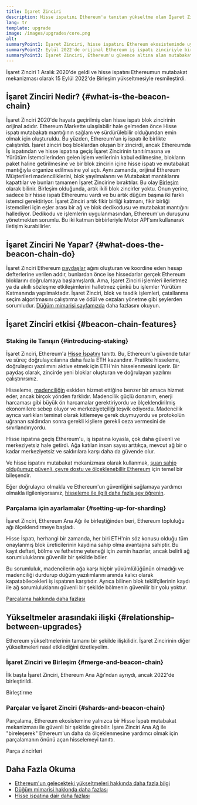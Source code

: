 ```yaml
---
title: İşaret Zinciri
description: Hisse ispatını Ethereum'a tanıtan yükseltme olan İşaret Zinciri hakkında bilgi edinin.
lang: tr
template: upgrade
image: /images/upgrades/core.png
alt:
summaryPoint1: İşaret Zinciri, hisse ispatını Ethereum ekosisteminde uygulamaya koydu.
summaryPoint2: Eylül 2022'de orijinal Ethereum iş ispatı zinciriyle birleştirildi.
summaryPoint3: İşaret Zinciri, Ethereum'u güvence altına alan mutabakat mantığını ve blok dedikodusu protokolünü tanıttı.
---
```


<UpgradeStatus isShipped dateKey="page-upgrades:page-upgrades-beacon-date">
  İşaret Zinciri 1 Aralık 2020'de geldi ve hisse ispatını Ethereumun mutabakat mekanizması olarak 15 Eylül 2022'de Birleşim yükseltmesiyle resmileştirdi.
</UpgradeStatus>

## İşaret Zinciri Nedir? {#what-is-the-beacon-chain}

İşaret Zinciri 2020'de hayata geçirilmiş olan hisse ispatı blok zincirinin orijinal adıdır. Ethereum Markette ulaşılabilir hale gelmeden önce Hisse ispatı mutabakatı mantığının sağlam ve sürdürülebilir olduğundan emin olmak için oluşturuldu. Bu yüzden, Ethereum'un iş ispatı ile birlikte çalıştırıldı. İşaret zinciri boş bloklardan oluşan bir zincirdi, ancak Ethereumda İş ispatından ve hisse ispatına geçiş İşaret Zincirinin tanıtılmasına ve Yürütüm İstemcilerinden gelen işlem verilerinin kabul edilmesine, blokların paket haline getirilmesine ve bir blok zincirin içine hisse ispatı ve mutabakat mantığıyla organize edilmesine yol açtı. Aynı zamanda, orijinal Ethereum Müşterileri madenciliklerini, blok yayılmalarını ve Mutabakat mantıklarını kapattılar ve bunları tamamen İşaret Zincirine bıraktılar. Bu olay [Birleşim](/roadmap/merge/) olarak bilinir. Birleşim olduğunda, artık ikili blok zincirler yoktu. Onun yerine, sadece bir hisse ispatı Ethereumu vardı ve bu artık düğüm başına iki farklı istemci gerektiriyor. İşaret Zinciri artık fikir birliği katmanı, fikir birliği istemcileri için eşler arası bir ağ ve blok dedikodusu ve mutabakat mantığını hallediyor. Dedikodu ve işlemlerin uygulanmasından, Ethereum'un duruşunu yönetmekten sorumlu. Bu iki katman birbirleriyle Motor API'sını kullanarak iletişim kurabilirler.

## İşaret Zinciri Ne Yapar? {#what-does-the-beacon-chain-do}

İşaret Zinciri Ethereum [paydaşlar](/staking/) ağını oluşturan ve koordine eden hesap defterlerine verilen addır, bunlardan önce ise hissedarlar gerçek Ethereum bloklarını doğrulamaya başlamışlardı. Ama, İşaret Zinciri işlemleri ilerletmez ya da akıllı sözleşme etkileşimlerini halletmez çünkü bu işlemler Yürütüm Katmanında yapılmaktadır. İşaret Zinciri, blok ve tasdik işlemleri, çatallanma seçim algoritmasını çalıştırma ve ödül ve cezaları yönetme gibi şeylerden sorumludur. [Düğüm mimarisi sayfamızda](/developers/docs/nodes-and-clients/node-architecture/#node-comparison) daha fazlasını okuyun.

## İşaret Zinciri etkisi {#beacon-chain-features}

### Staking ile Tanışın {#introducing-staking}

İşaret Zinciri, Ethereum'a [Hisse İspatını](/developers/docs/consensus-mechanisms/pos/) tanıttı. Bu, Ethereum'u güvende tutar ve süreç doğrulayıcılarına daha fazla ETH kazandırır. Pratikte hisseleme, doğrulayıcı yazılımını aktive etmek için ETH'nin hisselenmesini içerir. Bir paydaş olarak, zincirde yeni bloklar oluşturan ve doğrulayan yazılımı çalıştırırsınız.

Hisseleme, [ madenciliğin](/developers/docs/consensus-mechanisms/pow/mining/) eskiden hizmet ettiğine benzer bir amaca hizmet eder, ancak birçok yönden farklıdır. Madencilik güçlü donanım, enerji harcaması gibi büyük ön harcamalar gerektiriyordu ve ölçeklendirilmiş ekonomilere sebep oluyor ve merkeziyetçiliği teşvik ediyordu. Madencilik ayrıca varlıkları teminat olarak kitlemeye gerek duymuyordu ve protokolün uğranan saldırıdan sonra gerekli kişilere gerekli ceza vermesini de sınırlandırıyordu.

Hisse ispatına geçiş Ethereum'u, iş ispatına kıyasla, çok daha güvenli ve merkeziyetsiz hale getirdi. Ağa katılan insan sayısı arttıkça, mevcut ağ bir o kadar merkeziyetsiz ve saldırılara karşı daha da güvende olur.

Ve hisse ispatını mutabakat mekanizması olarak kullanmak, [ şuan sahip olduğumuz güvenli, çevre dostu ve ölçeklenebillir Ethereum](/roadmap/vision/) için temel bir bileşendir.

<Alert variant="update">
<AlertEmoji text=":money_bag:"/>
<AlertContent>
<AlertDescription>
  Eğer doğrulayıcı olmakla ve Ethereum'un güvenliğini sağlamaya yardımcı olmakla ilgileniyorsanız, <a href="/staking/">hisseleme ile ilgili daha fazla şey öğrenin</a>.
</AlertDescription>
</AlertContent>
</Alert>

### Parçalama için ayarlamalar {#setting-up-for-sharding}

İşaret Zinciri, Ethereum Ana Ağı ile birleştiğinden beri, Ethereum topluluğu ağı ölçeklendirmeye başladı.

Hisse İspatı, herhangi bir zamanda, her biri ETH'nin söz konusu olduğu tüm onaylanmış blok üreticilerinin kaydına sahip olma avantajına sahiptir. Bu kayıt defteri, bölme ve fethetme yeteneği için zemin hazırlar, ancak belirli ağ sorumluluklarını güvenilir bir şekilde böler.

Bu sorumluluk, madencilerin ağa karşı hiçbir yükümlülüğünün olmadığı ve madenciliği durdurup düğüm yazılımlarını anında kalıcı olarak kapatabilecekleri iş ispatının karşıtıdır. Ayrıca bilinen blok teklifçilerinin kaydı ile ağ sorumluluklarını güvenli bir şekilde bölmenin güvenilir bir yolu yoktur.

[Parçalama hakkında daha fazlası](/roadmap/danksharding/)

## Yükseltmeler arasındaki ilişki {#relationship-between-upgrades}

Ethereum yükseltmelerinin tamamı bir şekilde ilişkilidir. İşaret Zincirinin diğer yükseltmeleri nasıl etkilediğini özetleyelim.

### İşaret Zinciri ve Birleşim {#merge-and-beacon-chain}

İlk başta İşaret Zinciri, Ethereum Ana Ağı'ndan ayrıydı, ancak 2022'de birleştirildi.

<ButtonLink href="/roadmap/merge/">
  Birleştirme
</ButtonLink>

### Parçalar ve İşaret Zinciri {#shards-and-beacon-chain}

Parçalama, Ethereum ekosistemine yalnızca bir Hisse İspatı mutabakat mekanizması ile güvenli bir şekilde girebilir. İşare Zinciri Ana Ağ ile "bireleşerek" Ethereum'un daha da ölçeklenmesine yardımcı olmak için parçalamanın önünü açan hisselemeyi tanıttı.

<ButtonLink href="/roadmap/danksharding/">
  Parça zincirleri
</ButtonLink>

## Daha Fazla Okuma

- [Ethereum'un gelecekteki yükseltmeleri hakkında daha fazla bilgi](/roadmap/vision)
- [Düğüm mimarisi hakkında daha fazlası](/developers/docs/nodes-and-clients/node-architecture)
- [Hisse ispatına dair daha fazlası](/developers/docs/consensus-mechanisms/pos)
